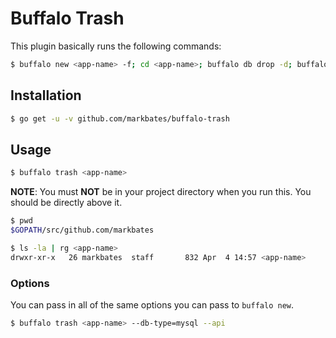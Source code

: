 # Buffalo Trash

This plugin basically runs the following commands:

```bash
$ buffalo new <app-name> -f; cd <app-name>; buffalo db drop -d; buffalo db create -d;
```

## Installation

```bash
$ go get -u -v github.com/markbates/buffalo-trash
```

## Usage

```bash
$ buffalo trash <app-name>
```

**NOTE**: You must **NOT** be in your project directory when you run this. You should be directly above it.

```bash
$ pwd
$GOPATH/src/github.com/markbates

$ ls -la | rg <app-name>
drwxr-xr-x   26 markbates  staff       832 Apr  4 14:57 <app-name>
```

### Options

You can pass in all of the same options you can pass to `buffalo new`.

```bash
$ buffalo trash <app-name> --db-type=mysql --api
```

